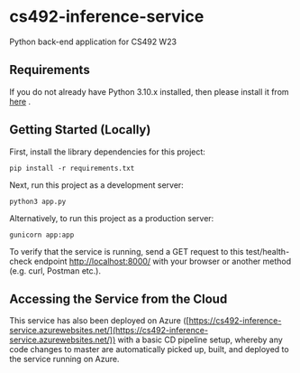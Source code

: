 # cs492-inference-service
Python back-end application for CS492 W23





## Requirements

If you do not already have Python 3.10.x installed, then please install it from [here](https://www.python.org/downloads/) .


## Getting Started (Locally)
First, install the library dependencies for this project:

```pip install -r requirements.txt```

Next, run this project as a development server: 

```python3 app.py```

Alternatively, to run this project as a production server:

```gunicorn app:app```


To verify that the service is running, send a GET request to this test/health-check endpoint [http://localhost:8000/](http://localhost:8000/) with your browser or another method (e.g. curl, Postman etc.).


## Accessing the Service from the Cloud
This service has also been deployed on Azure ([https://cs492-inference-service.azurewebsites.net/](https://cs492-inference-service.azurewebsites.net/)) with a basic CD pipeline setup, whereby any code changes to master are automatically picked up, built, and deployed to the service running on Azure. 

